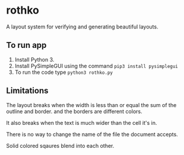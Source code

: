 # rothko
A layout system for verifying and generating beautiful layouts.

## To run app
1. Install Python 3.
2. Install PySimpleGUI using the command `pip3 install pysimplegui`
3. To run the code type `python3 rothko.py`

## Limitations
The layout breaks when the width is less than or equal the sum of the outline
and border. and the borders are different colors.

It also breaks when the text is much wider than the cell it's in.

There is no way to change the name of the file the document accepts.

Solid colored sqaures blend into each other.

